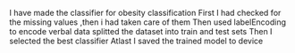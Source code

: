 I have made the classifier for obesity classification 
First I had checked for the missing values ,then i had taken care of them
Then used labelEncoding to encode verbal data
splitted the dataset into train and test sets
Then I selected the best classifier
Atlast I saved the trained model to device
